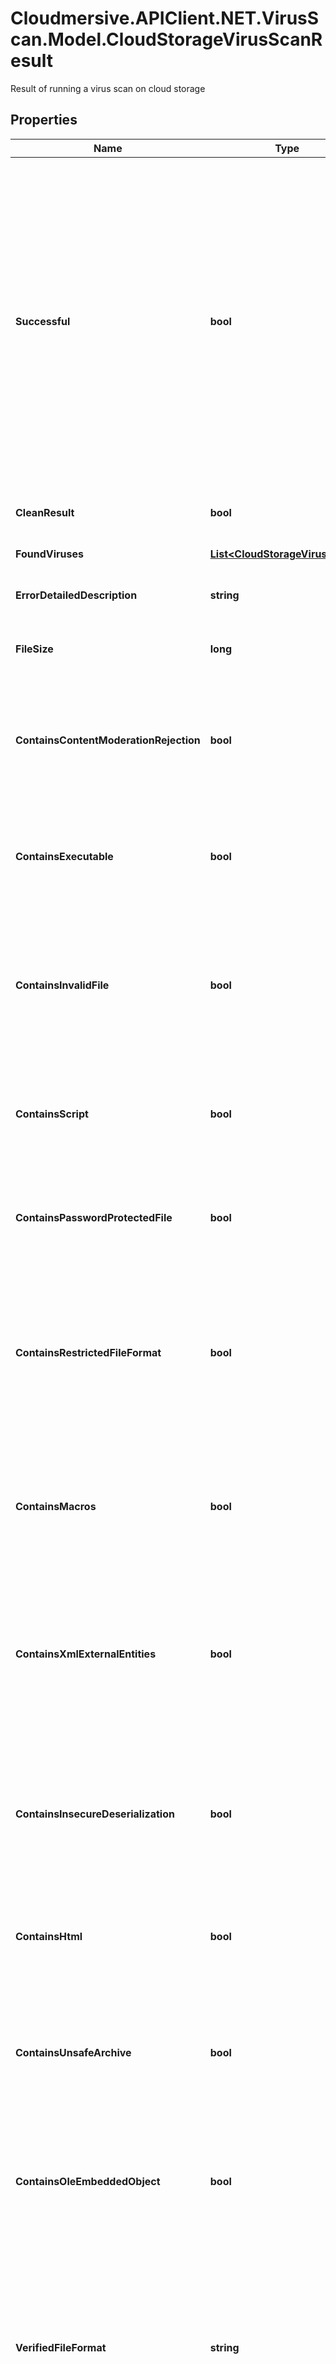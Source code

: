 # Cloudmersive.APIClient.NET.VirusScan.Model.CloudStorageVirusScanResult
Result of running a virus scan on cloud storage

## Properties

Name | Type | Description | Notes
------------ | ------------- | ------------- | -------------
**Successful** | **bool** | True if the operation of retrieving the file, and scanning it were successfully completed, false if the file could not be downloaded from cloud storage, or if the file could not be scanned.  Note that successful completion does not mean the file is clean; for the output of the virus scanning operation itself, use the CleanResult and FoundViruses parameters. | [optional] 
**CleanResult** | **bool** | True if the scan contained no viruses, false otherwise | [optional] 
**FoundViruses** | [**List&lt;CloudStorageVirusFound&gt;**](CloudStorageVirusFound.md) | Array of viruses found, if any | [optional] 
**ErrorDetailedDescription** | **string** | Detailed error message if the operation was not successful | [optional] 
**FileSize** | **long** | Size in bytes of the file that was retrieved and scanned | [optional] 
**ContainsContentModerationRejection** | **bool** | Set to true when using NSFW Content Moderation in the Cloudmersive Storage Protect product (disabled by default) | [optional] 
**ContainsExecutable** | **bool** | True if the scan contained an executable (application code), which can be a significant risk factor | [optional] 
**ContainsInvalidFile** | **bool** | True if the scan contained an invalid file (such as a PDF that is not a valid PDF, Word Document that is not a valid Word Document, etc.), which can be a significant risk factor | [optional] 
**ContainsScript** | **bool** | True if the scan contained a script (such as a PHP script, Python script, etc.) which can be a significant risk factor | [optional] 
**ContainsPasswordProtectedFile** | **bool** | True if the scan contained a password protected or encrypted file, which can be a significant risk factor | [optional] 
**ContainsRestrictedFileFormat** | **bool** | True if the uploaded file is of a type that is not allowed based on the optional restrictFileTypes parameter, false otherwise; if restrictFileTypes is not set, this will always be false | [optional] 
**ContainsMacros** | **bool** | True if the uploaded file contains embedded Macros of other embedded threats within the document, which can be a significant risk factor | [optional] 
**ContainsXmlExternalEntities** | **bool** | True if the uploaded file contains embedded XML External Entity threats of other embedded threats within the document, which can be a significant risk factor | [optional] 
**ContainsInsecureDeserialization** | **bool** | True if the uploaded file contains embedded Insecure Deserialization threats of other embedded threats within the document, which can be a significant risk factor | [optional] 
**ContainsHtml** | **bool** | True if the uploaded file contains HTML, which can be a significant risk factor | [optional] 
**ContainsUnsafeArchive** | **bool** | True if the uploaded file contains unsafe archive (e.g. zip) content, such as a Zip Bomb, or other configurations of a zip file that could lead to an unsafe extraction | [optional] 
**ContainsOleEmbeddedObject** | **bool** | True if the uploaded file contains an OLE embedded object, which can be a significant risk factor | [optional] 
**VerifiedFileFormat** | **string** | For file format verification-supported file formats, the contents-verified file format of the file.  Null indicates that the file format is not supported for contents verification.  If a Virus or Malware is found, this field will always be set to Null. | [optional] 

[[Back to Model list]](../README.md#documentation-for-models) [[Back to API list]](../README.md#documentation-for-api-endpoints) [[Back to README]](../README.md)

